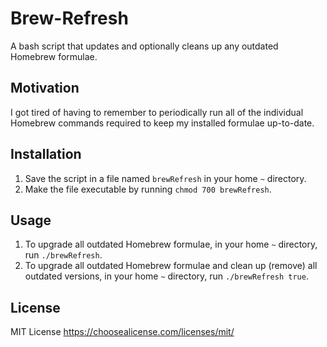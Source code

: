 # Brew-Refresh
A bash script that updates and optionally cleans up any outdated Homebrew formulae.

## Motivation
I got tired of having to remember to periodically run all of the individual Homebrew commands required to keep my installed formulae up-to-date.

## Installation
1. Save the script in a file named `brewRefresh` in your home `~` directory.
1. Make the file executable by running `chmod 700 brewRefresh`.

## Usage
1. To upgrade all outdated Homebrew formulae, in your home `~` directory, run `./brewRefresh`.
1. To upgrade all outdated Homebrew formulae and clean up (remove) all outdated versions, in your home `~` directory, run `./brewRefresh true`.

## License
MIT License
https://choosealicense.com/licenses/mit/
